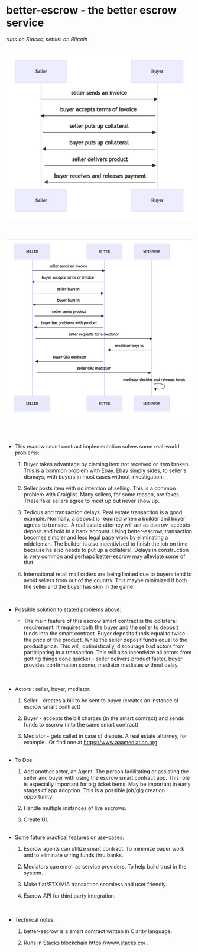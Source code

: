 
# **better-escrow**    - the better escrow service

*runs on Stacks, settles on Bitcoin*  <br><br>

![scenario_001.png](https://raw.githubusercontent.com/dartman10/better-escrow/develop/img/scenario_001.png)
<br><br><br><br>
![scenario_002.png]( https://raw.githubusercontent.com/dartman10/better-escrow/develop/img/scenario_002.png)
<br><br><br><br> 
         

* This escrow smart contract implementation solves some real-world problems:  

    1. Buyer takes advantage by claming item not received or item broken. This is a common problem with Ebay. Ebay simply sides, to seller's dismays,  with buyers in most cases without investigation.

    2. Seller posts item with no intention of selling.  This is a common problem with Craiglist. Many sellers, for some reason, are fakes.  These fake sellers agree to meet up but never show up.

    3. Tedious and transaction delays.  Real estate transaction is a good  example.  Normally, a deposit is required when a builder and buyer agrees to transact.  A real estate attorney will act as escrow, accepts deposit and hold in a bank account.  Using better-escrow, transaction becomes simpler and less legal paperwork by eliminating a middleman.  The builder is also incentivized to finish the job on time because he also needs to put up a collateral.  Delays in construction is very common and perhaps better-escrow may alleviate some of that.

    4. International retail mail orders are being limited due to buyers tend to avoid sellers from out of the country.  This maybe minimized if both the seller and the buyer has skin in the game.    
    <br>
* Possible solution to stated problems above:
    - The main feature of this escrow smart contract is the collateral requirement.  It requires both the buyer and the seller to deposit funds into the smart contract.  Buyer deposits funds equal to twice the price of the product.  While the seller deposit funds equal to the product price.  This will, optimistically, discourage bad actors from participating in a transaction.  This will also incentivize all actors from getting things done quicker - seller delivers product faster, buyer provides confirmation sooner, mediator mediates without delay.     
    <br><br>
* Actors : seller, buyer, mediator.
  
   1. Seller - creates a bill to be sent to buyer (creates an instance of escrow smart contract)

   2. Buyer - accepts the bill charges (in the smart contract)  and sends funds to escrow (into the same smart contract)

   3. Mediator - gets called in case of dispute. A real estate attorney, for example . Or find one at https://www.aaamediation.org
    <br><br>
* To Dos:
  
   1. Add another actor, an Agent.  The person facilitating or assisting the seller and buyer with using the escrow smart contract app.  This role is especially important for big ticket items.  May be important in early stages of app adoption.  This is a possible job/gig creation opportunity.

   2. Handle multiple instances of live escrows.

   3. Create UI.
    <br><br>
* Some future practical features or use-cases:
  
   1. Escrow agents can utilize smart contract. To minimize paper work and to eliminate wiring funds thru banks.

   2. Mediators can enroll as service providers.  To help build trust in the system.

   3. Make fiat/STX/MIA transaction seamless and user friendly.

   4. Escrow API for third party integration.  
    <br><br>
* Technical notes:
  
   1. better-escrow is a smart contract written in Clarity language.

   2. Runs in Stacks blockchain https://www.stacks.co/ .

